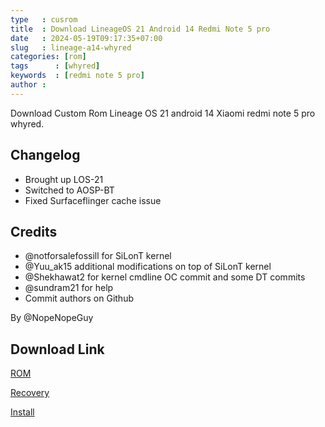 ```yaml
---
type   : cusrom
title  : Download LineageOS 21 Android 14 Redmi Note 5 pro
date   : 2024-05-19T09:17:35+07:00
slug   : lineage-a14-whyred
categories: [rom]
tags      : [whyred]
keywords  : [redmi note 5 pro]
author :
---
```


Download Custom Rom Lineage OS 21 android 14 Xiaomi redmi note 5 pro whyred.

## Changelog
- Brought up LOS-21
- Switched to AOSP-BT
- Fixed Surfaceflinger cache issue

## Credits
- @notforsalefossill for SiLonT kernel
- @Yuu_ak15 additional modifications on top of SiLonT kernel
- @Shekhawat2 for kernel cmdline OC commit and some DT commits
- @sundram21 for help
- Commit authors on Github

By @NopeNopeGuy

## Download Link
[ROM](https://github.com/Whyred-Dynamic-Development/Rom-Releases/releases/tag/lineageos-2024-02-29)

[Recovery](https://github.com/Whyred-Dynamic-Development/Rom-Releases/releases/tag/lineageos-2024-02-29)

[Install](https://github.com/Whyred-Dynamic-Development/Rom-Releases/blob/main/README.md)


